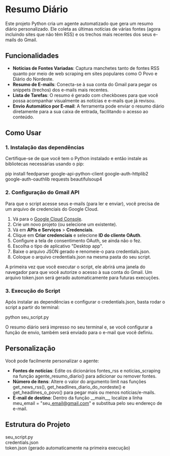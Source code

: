 # **Resumo Diário**

Este projeto Python cria um agente automatizado que gera um resumo diário personalizado. Ele coleta as últimas notícias de várias fontes (agora incluindo sites que não têm RSS) e os trechos mais recentes dos seus e-mails do Gmail.

## **Funcionalidades**

* **Notícias de Fontes Variadas**: Captura manchetes tanto de fontes RSS quanto por meio de web scraping em sites populares como O Povo e Diário do Nordeste.  
* **Resumo de E-mails**: Conecta-se à sua conta do Gmail para pegar os snippets (trechos) dos e-mails mais recentes.  
* **Lista de Tarefas**: O resumo é gerado com checkboxes para que você possa acompanhar visualmente as notícias e e-mails que já revisou.  
* **Envio Automático por E-mail**: A ferramenta pode enviar o resumo diário diretamente para a sua caixa de entrada, facilitando o acesso ao conteúdo.

## **Como Usar**

### **1\. Instalação das dependências**

Certifique-se de que você tem o Python instalado e então instale as bibliotecas necessárias usando o pip:

pip install feedparser google-api-python-client google-auth-httplib2 google-auth-oauthlib requests beautifulsoup4

### **2\. Configuração do Gmail API**

Para que o script acesse seus e-mails (para ler e enviar), você precisa de um arquivo de credenciais do Google Cloud.

1. Vá para o [Google Cloud Console](https://console.cloud.google.com/).  
2. Crie um novo projeto (ou selecione um existente).  
3. Vá em **APIs e Serviços** \> **Credenciais**.  
4. Clique em **Criar credenciais** e selecione **ID do cliente OAuth**.  
5. Configure a tela de consentimento OAuth, se ainda não o fez.  
6. Escolha o tipo de aplicativo "Desktop app".  
7. Baixe o arquivo JSON gerado e renomeie-o para credentials.json.  
8. Coloque o arquivo credentials.json na mesma pasta do seu script.

A primeira vez que você executar o script, ele abrirá uma janela do navegador para que você autorize o acesso à sua conta do Gmail. Um arquivo token.json será gerado automaticamente para futuras execuções.

### **3\. Execução do Script**

Após instalar as dependências e configurar o credentials.json, basta rodar o script a partir do terminal:

python seu\_script.py

O resumo diário será impresso no seu terminal e, se você configurar a função de envio, também será enviado para o e-mail que você definiu.

## **Personalização**

Você pode facilmente personalizar o agente:

* **Fontes de notícias**: Edite os dicionários fontes\_rss e noticias\_scraping na função agente\_resumo\_diario() para adicionar ou remover fontes.  
* **Número de itens**: Altere o valor do argumento limit nas funções get\_news\_rss(), get\_headlines\_diario\_do\_nordeste() e get\_headlines\_o\_povo() para pegar mais ou menos notícias/e-mails.  
* **E-mail de destino**: Dentro da função \_\_main\_\_, localize a linha meu\_email \= "seu\_email@gmail.com" e substitua pelo seu endereço de e-mail.

## **Estrutura do Projeto**

seu\_script.py  
credentials.json  
token.json (gerado automaticamente na primeira execução)  
